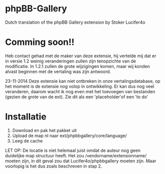phpBB-Gallery
=============

Dutch translation of the phpBB Gallery extension by Stoker Lucifer4o

Comming soon!!
=============
Heb contact gehad met de maker van deze extensie, hij vertelde mij dat er in versie 1.2 weinig veranderingen zullen zijn tenopzichte van de modificatie. In 1.2.1 zullen de grote wijzigingen komen, maar wij konden alvast beginnen met de vertaling was zijn antwoord.

23-11-2014
Deze extensie kan niet ontbreken in onze vertalingsdatabase, op het moment is de extensie nog volop in ontwikkeling. Er kan dus nog veel veranderen, daarom wacht ik nog even met het toevoegen van bestanden (gezien de grote van de ext). Zie dit als een 'placeholder'of een 'to do'


Installatie
===========

1. Download en pak het pakket uit
2. Upload de map nl naar ext/phpbbgallery/core/language/
3. Leeg de cache

LET OP: De locatie is niet helemaal juist omdat de auteur nog geen duidelijke map structuur heeft. Het zou /vendorname/extensionname/ moeten zijn, in dit geval zou dat Lucifer4o/phpbbgallery moeten zijn. Maar voorlopig is het dus zoals beschreven in stap 2.



